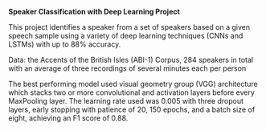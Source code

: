 **Speaker Classification with Deep Learning Project**

This project identifies a speaker from a set of speakers based on a given speech sample using a variety of deep learning techniques (CNNs and LSTMs) with up to 88% accuracy.  

Data:  the Accents of the British Isles (ABI-1) Corpus, 284 speakers in total with an average of three recordings of several minutes each per
person

The best performing model used visual geometry group (VGG) architecture
which stacks two or more convolutional and activation layers
before every MaxPooling layer. The learning rate used was 0.005 with three dropout layers, early stopping with patience of 20, 150 epochs, and a batch size of eight, achieving an F1 score of 0.88.
